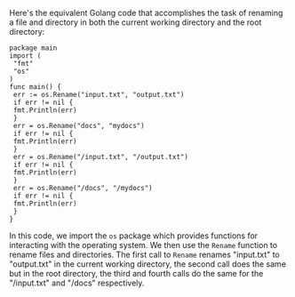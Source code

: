 Here's the equivalent Golang code that accomplishes the task of renaming a file and directory in both the current working directory and the root directory:
```
package main
import (
 "fmt"
 "os"
)
func main() {
 err := os.Rename("input.txt", "output.txt")
 if err != nil {
 fmt.Println(err)
 }
 err = os.Rename("docs", "mydocs")
 if err != nil {
 fmt.Println(err)
 }
 err = os.Rename("/input.txt", "/output.txt")
 if err != nil {
 fmt.Println(err)
 }
 err = os.Rename("/docs", "/mydocs")
 if err != nil {
 fmt.Println(err)
 }
}
```
In this code, we import the `os` package which provides functions for interacting with the operating system. We then use the `Rename` function to rename files and directories. The first call to `Rename` renames "input.txt" to "output.txt" in the current working directory, the second call does the same but in the root directory, the third and fourth calls do the same for the "/input.txt" and "/docs" respectively.

